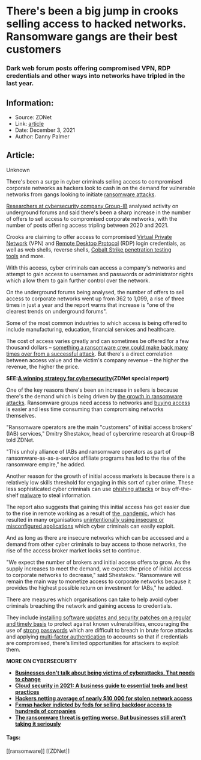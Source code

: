 # There's been a big jump in crooks selling access to hacked networks. Ransomware gangs are their best customers
### Dark web forum posts offering compromised VPN, RDP credentials and other ways into networks have tripled in the last year.

## Information:
+ Source: ZDNet
+ Link: [article](https://www.zdnet.com/article/theres-been-a-big-jump-in-crooks-selling-access-to-hacked-networks-ransomware-gangs-are-their-best-customers/)
+ Date: December 3, 2021
+ Author: Danny Palmer


## Article:
Unknown

There's been a surge in cyber criminals selling access to compromised corporate networks as hackers look to cash in on the demand for vulnerable networks from gangs looking to initiate [ransomware attacks](https://www.zdnet.com/article/ransomware-an-executive-guide-to-one-of-the-biggest-menaces-on-the-web/). 

[Researchers at cybersecurity company Group-IB](https://www.group-ib.com/resources/threat-research/2021-reports.html) analysed activity on underground forums and said there's been a sharp increase in the number of offers to sell access to compromised corporate networks, with the number of posts offering access tripling between 2020 and 2021. 

Crooks are claiming to offer access to compromised [Virtual Private Network](https://www.zdnet.com/article/many-organisations-dont-know-how-to-manage-vpn-security-properly-and-cyber-criminals-are-taking-advantage/) (VPN) and [Remote Desktop Protocol](https://www.zdnet.com/article/big-jump-in-rdp-attacks-as-hackers-target-staff-working-from-home/) (RDP) login credentials, as well as web shells, reverse shells, [Cobalt Strike penetration testing tools](https://www.zdnet.com/article/this-is-how-the-cobalt-strike-penetration-testing-tool-is-being-abused-by-cybercriminals/) and more. 

With this access, cyber criminals can access a company's networks and attempt to gain access to usernames and passwords or administrator rights which allow them to gain further control over the network.  

On the underground forums being analysed, the number of offers to sell access to corporate networks went up from 362 to 1,099, a rise of three times in just a year and the report warns that increase is "one of the clearest trends on underground forums". 

Some of the most common industries to which access is being offered to include manufacturing, education, financial services and healthcare.  

The cost of access varies greatly and can sometimes be offered for a few thousand dollars – [something a ransomware crew could make back many times over from a successful attack](https://www.zdnet.com/article/have-we-reached-peak-ransomware-how-the-internets-biggest-security-problem-has-grown-and-what-happens-next/). But there's a direct correlation between access value and the victim's company revenue – the higher the revenue, the higher the price.  






**SEE:**[**A winning strategy for cybersecurity**](http://www.zdnet.com/topic/a-winning-strategy-for-cybersecurity/)**(ZDNet special report)**

One of the key reasons there's been an increase in sellers is because there's the demand which is being driven by [the growth in ransomware attacks](https://www.zdnet.com/article/ransomware-its-a-golden-era-for-cyber-criminals-and-it-could-get-worse-before-it-gets-better/). Ransomware groups need access to networks and [buying access](https://www.zdnet.com/article/these-hackers-sell-network-logins-to-the-highest-bidder-and-ransomware-gangs-are-buying/) is easier and less time consuming than compromising networks themselves. 

"Ransomware operators are the main "customers" of initial access brokers' (IAB) services," Dmitry Shestakov, head of cybercrime research at Group-IB told ZDNet. 

"This unholy alliance of IABs and ransomware operators as part of ransomware-as-as-a-service affiliate programs has led to the rise of the ransomware empire," he added. 

Another reason for the growth of initial access markets is because there is a relatively low skills threshold for engaging in this sort of cyber crime. These less sophisticated cyber criminals can use [phishing attacks](https://www.zdnet.com/article/what-is-phishing-how-to-protect-yourself-from-scam-emails-and-more/) or buy off-the-shelf [malware](https://www.zdnet.com/article/what-is-malware-everything-you-need-to-know-about-viruses-trojans-and-malicious-software/) to steal information.

The report also suggests that gaining this initial access has got easier due to the rise in remote working as a result of [the  pandemic](https://www.zdnet.com/topic/coronavirus-business-and-technology-in-a-pandemic/), which has resulted in many organisations [unintentionally using insecure or misconfigured applications](https://www.zdnet.com/article/hybrid-cloud-brings-benefits-but-also-additional-cybersecurity-risks-heres-how-to-securely-manage-your-cloud/) which cyber criminals can easily exploit. 

And as long as there are insecure networks which can be accessed and a demand from other cyber criminals to buy access to those networks, the rise of the access broker market looks set to continue.

"We expect the number of brokers and initial access offers to grow. As the supply increases to meet the demand, we expect the price of initial access to corporate networks to decrease," said Shestakov. "Ransomware will remain the main way to monetize access to corporate networks because it provides the highest possible return on investment for IABs," he added. 

There are measures which organisations can take to help avoid cyber criminals breaching the network and gaining access to credentials.  

They include [installing software updates and security patches on a regular and timely basis](https://www.zdnet.com/article/this-one-change-could-protect-your-systems-from-attack-so-why-dont-more-companies-do-it/) to protect against known vulnerabilities, encouraging the use of [strong passwords](https://www.zdnet.com/article/want-a-strong-password-youre-probably-still-doing-it-the-wrong-way/) which are difficult to breach in brute force attacks and applying [multi-factor authentication](https://www.zdnet.com/article/multi-factor-authentication-use-it-for-all-the-people-that-access-your-network-all-the-time/) to accounts so that if credentials are compromised, there's limited opportunities for attackers to exploit them. 

**MORE ON CYBERSECURITY**

* [**Businesses don't talk about being victims of cyberattacks. That needs to change**](https://www.zdnet.com/article/businesses-dont-talk-about-being-victims-of-cyberattacks-that-needs-to-change/)
* [**Cloud security in 2021: A business guide to essential tools and best practices**](https://www.zdnet.com/article/cloud-security-in-2021-a-business-guide-to-essential-tools-and-best-practices/)
* [**Hackers netting average of nearly $10,000 for stolen network access**](https://www.zdnet.com/article/hackers-netting-average-of-nearly-10000-for-stolen-network-access/)
* [**Fxmsp hacker indicted by feds for selling backdoor access to hundreds of companies**](https://www.zdnet.com/article/fxmsp-hacker-indicted-by-feds-for-selling-network-access-impacting-hundreds-of-companies/)
* [**The ransomware threat is getting worse. But businesses still aren't taking it seriously**](https://www.zdnet.com/article/the-ransomware-threat-is-getting-worse-but-businesses-still-arent-taking-it-seriously/)





#### Tags:
[[ransomware]] [[ZDNet]]
